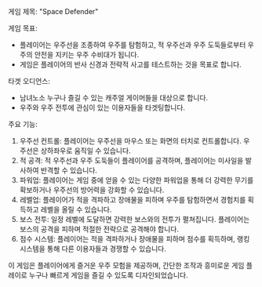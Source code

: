 게임 제목: "Space Defender"

게임 목표:
- 플레이어는 우주선을 조종하여 우주를 탐험하고, 적 우주선과 우주 도둑들로부터 우주의 안전을 지키는 우주 수비대가 됩니다. 
- 게임은 플레이어의 반사 신경과 전략적 사고를 테스트하는 것을 목표로 합니다.

타겟 오디언스:
- 남녀노소 누구나 즐길 수 있는 캐주얼 게이머들을 대상으로 합니다.
- 우주와 우주 전투에 관심이 있는 이용자들을 타겟팅합니다.

주요 기능:
1. 우주선 컨트롤: 플레이어는 우주선을 마우스 또는 화면의 터치로 컨트롤합니다. 우주선은 상하좌우로 움직일 수 있습니다.
2. 적 공격: 적 우주선과 우주 도둑들이 플레이어를 공격하며, 플레이어는 미사일을 발사하여 반격할 수 있습니다.
3. 파워업: 플레이어는 게임 중에 얻을 수 있는 다양한 파워업을 통해 더 강력한 무기를 확보하거나 우주선의 방어력을 강화할 수 있습니다.
4. 레벨업: 플레이어가 적을 격파하고 장애물을 피하며 우주를 탐험하면서 경험치를 획득하고 레벨을 올릴 수 있습니다.
5. 보스 전투: 일정 레벨에 도달하면 강력한 보스와의 전투가 펼쳐집니다. 플레이어는 보스의 공격을 피하며 적절한 전략으로 공격해야 합니다.
6. 점수 시스템: 플레이어는 적을 격파하거나 장애물을 피하며 점수를 획득하며, 랭킹 시스템을 통해 다른 이용자들과 경쟁할 수 있습니다.

이 게임은 플레이어에게 즐거운 우주 모험을 제공하며, 간단한 조작과 흥미로운 게임 플레이로 누구나 빠르게 게임을 즐길 수 있도록 디자인되었습니다.